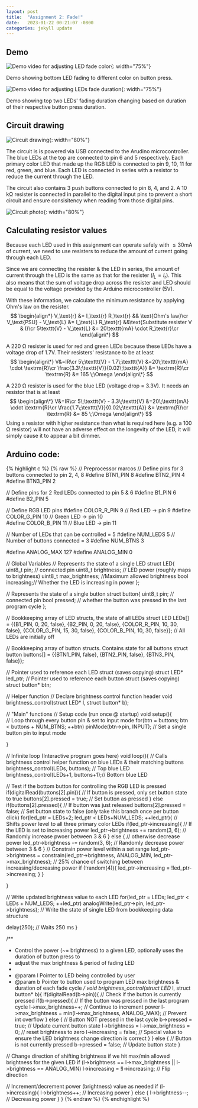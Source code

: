```yaml
---
layout: post
title:  "Assignment 2: Fade!"
date:   2023-01-22 00:21:07 -0800
categories: jekyll update
---
```


## Demo
![Demo video for adjusting LED fade color]({{site.baseurl}}/assets/hw2_demo_2.gif){: width="75%"}

Demo showing bottom LED fading to different color on button press.

![Demo video for adjusting LEDs fade duration]({{site.baseurl}}/assets/hw2_demo_1.gif){: width="75%"}

Demo showing top two LEDs' fading duration changing based on duration of their respective button press duration.


## Circuit drawing
![Circuit drawing]({{site.baseurl}}/assets/hw2_circuit.png){: width="80%"}

The circuit is is powered via USB connected to the Arudino microcontroller. The blue LEDs at the top are connected to pin 6 and 5 respectively. Each primary color LED that made up the RGB LED is connected to pin 9, 10, 11 for red, green, and blue. Each LED is connected in series with a resistor to reduce the current through the LED.

The circuit also contains 3 push buttons connected to pin 8, 4, and 2. A 10 kΩ resister is connected in parallel to the digital input pins to prevent a short circuit and ensure consisitency when reading from those digital pins.


![Circuit photo]({{site.baseurl}}/assets/hw2_circuit_photo.jpeg){: width="80%"}


## Calculating resistor values
Because each LED used in this assignment can operate safely with $\leq 30 \text{mA}$ of current, we need to use resisters to reduce the amount of current going through each LED.

Since we are connecting the resister & the LED in series, the amount of current through the LED is the same as that for the resister ($I_\text{L} = I_\text{r}$). This also means that the sum of voltage drop across the resister and LED should be equal to the voltage provided by the Arduino microcontroller (5V).

With these information, we calculate the minimum resistance by applying Ohm's law on the resister.
$$
\begin{align*}
  V_\text{r} &= I_\text{r} R_\text{r} && \text{Ohm's law}\cr
  V_\text{PSU} - V_\text{L} &= I_\text{L} R_\text{r} &&\text{Substitute resister V & I}\cr
  5\texttt{V} - V_\text{L} &= 20\texttt{mA} \cdot R_\text{r}\cr
\end{align\*}
$$


A 220 Ω resister is used for red and green LEDs because these LEDs have a voltage drop of 1.7V. Their resisters' resistance to be at least
$$
\begin{align\*}
  V&=IR\cr
  5\;\texttt{V} - 1.7\;\texttt{V} &=20\;\texttt{mA} \cdot \textrm{R}\cr
  \frac{3.3\;\texttt{V}}{0.02\;\texttt{A}} &= \textrm{R}\cr
  \textrm{R} &= 165 \;\Omega
\end{align\*}
$$

A 220 Ω resister is used for the blue LED (voltage drop = 3.3V). It needs an resistor that is at least
$$
\begin{align\*}
    V&=IR\cr
    5\;\texttt{V} - 3.3\;\texttt{V} &=20\;\texttt{mA} \cdot \textrm{R}\cr
    \frac{1.7\;\texttt{V}}{0.02\;\texttt{A}} &= \textrm{R}\cr
    \textrm{R} &= 85 \;\Omega
\end{align\*}
$$
Using a resistor with higher resistance than what is required here (e.g. a 100 Ω resistor) will not have an adverse effect on the longevity of the LED, it will simply cause it to appear a bit dimmer.

## Arduino code:
{% highlight c %}
{% raw %}
// Preprocessor marcos
// Define pins for 3 buttons connected to pin 2, 4, 8
#define BTN1_PIN 8
#define BTN2_PIN 4
#define BTN3_PIN 2

// Define pins for 2 Red LEDs connected to pin 5 & 6
#define B1_PIN 6
#define B2_PIN 5

// Define RGB LED pins
#define COLOR_R_PIN 9   // Red LED    -> pin 9
#define COLOR_G_PIN 10  // Green LED  -> pin 10  
#define COLOR_B_PIN 11  // Blue LED   -> pin 11

// Number of LEDs that can be controlled = 5
#define NUM_LEDS 5
// Number of buttons connected = 3
#define NUM_BTNS 3

#define ANALOG_MAX 127
#define ANALOG_MIN 0


// Global Variables
// Represents the state of a single LED
struct LED{
  uint8_t pin;    // connected pin
  uint8_t brightness; // LED power (roughly maps to brightness)
  uint8_t max_brightness; //Maximum allowed brightness
  bool increasing;// Whether the LED is increasing in power
};

// Represents the state of a single button
struct button{
  uint8_t pin;    // connected pin
  bool pressed;   // whether the button was pressed in the last program cycle
};

// Bookkeeping array of LED structs, the state of all LEDs
struct LED LEDs[] = {{B1_PIN, 0, 20, false}, {B2_PIN, 0, 20, false},
                     {COLOR_R_PIN, 10, 30, false}, {COLOR_G_PIN, 15, 30, false},
                     {COLOR_B_PIN, 10, 30, false}};   // All LEDs are initially off

// Bookkeeping array of button structs. Contains state for all buttons
struct button buttons[] = {{BTN1_PIN, false}, {BTN2_PIN, false}, {BTN3_PIN, false}};

// Pointer used to reference each LED struct (saves copying)
struct LED* led_ptr;
// Pointer used to reference each button struct (saves copying)
struct button* btn;


// Helper function
// Declare brightness control function header
void brightness_control(struct LED* l, struct button* b);


// "Main" functions
// Setup code (run once @ startup)
void setup(){  
  // Loop through every button pin & set to input mode
  for(btn = buttons; btn < buttons + NUM_BTNS; ++btn)
    pinMode(btn->pin, INPUT);    // Set a single button pin to input mode
  
}


// Infinite loop (Interactive program goes here)
void loop(){
  // Calls brightness control helper function on blue LEDs & their matching buttons
  brightness_control(LEDs, buttons);    // Top blue LED
  brightness_control(LEDs+1, buttons+1);// Bottom blue LED
  
  // Test if the bottom button for controlling the RGB LED is pressed
  if(digitalRead(buttons[2].pin)){  // If button is pressed, only set button state to true
    buttons[2].pressed = true;  // Set button as pressed
  } else if(buttons[2].pressed){  // If button was just released
    buttons[2].pressed = false; // Set button state to false (only take this branch once per button click)
    for(led_ptr = LEDs+2; led_ptr < LEDs+NUM_LEDS; ++led_ptr){  // Shifts power level to all three primary color LEDs 
      if(led_ptr->increasing){  // If the LED is set to increasing power
        led_ptr->brightness += random(3, 6);  // Randomly increase pwoer between 3 & 6
      } else {  // otherwise decrease power
        led_ptr->brightness -= random(3, 6);  // Randomly decrease power between 3 & 6
      }
      // Constrain power level within a set range
      led_ptr->brightness = constrain(led_ptr->brightness, ANALOG_MIN, led_ptr->max_brightness);
      // 25% chance of switching between increasing/decreasing power
      if (!random(4)){
        led_ptr->increasing = !led_ptr->increasing;
      }
    }
    
  }

  // Write updated brightness value to each LED
  for(led_ptr = LEDs; led_ptr < LEDs + NUM_LEDS; ++led_ptr)
    analogWrite(led_ptr->pin, led_ptr->brightness);  // Write the state of single LED from bookkeeping data structure
  
  delay(250);   // Waits 250 ms
}

/**
 * Control the power (~= brightness) to a given LED, optionally uses the duration of button press to
 * adjust the max brightness & period of fading LED
 * 
 * @param l Pointer to LED being controlled by user
 * @param b Pointer to button used to program LED max brightness & duration of each fade cycle
*/
void brightness_control(struct LED* l, struct button* b){
  if(digitalRead(b->pin)){  //  Check if the button is currently pressed
    if(b->pressed){ // If the button was pressed in the last program cycle
      l->max_brightness++;  // Continue to increment power
      l->max_brightness = min(l->max_brightness, ANALOG_MAX); // Prevent int overflow
    } else {  // Button NOT pressed in the last cycle
      b->pressed = true;    // Update current button state
      l->brightness = l->max_brightness = 0;  // reset brightness to zero
      l->increasing = false;  // Special value to ensure the LED brightness change direction is correct
    }
  } else {  // Button is not currently pressed
    b->pressed = false; // Update button state
  }
  
  // Change direction of shifting brightness if we hit max/min allowed brightness for the given LED
  if (l->brightness == l->max_brightness || l->brightness == ANALOG_MIN)
    l->increasing = !l->increasing; // Flip direction
  
  // Increment/decrement power (brightness) value as needed
  if (l->increasing){
    l->brightness++;  // Increasing power
  } else {
    l->brightness--;  // Decreasing power
  }
}
{% endraw %}
{% endhighlight %}